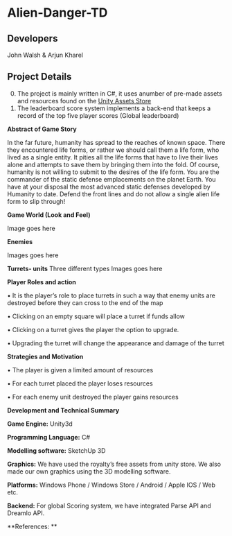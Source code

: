 # Alien-Danger-TD

## Developers

John Walsh & Arjun Kharel

## Project Details

0. The project is mainly written in C#, it uses anumber of pre-made assets and resources found on the [Unity Assets Store](https://www.assetstore.unity3d.com/en/)
0. The leaderboard score system implements a back-end that keeps a record of the top five player scores (Global leaderboard)

**Abstract of Game Story**

In the far future, humanity has spread to the reaches of known space. There they encountered life forms, or rather we should call them a life form, who lived as a single entity. It pities all the life forms that have to live their lives alone and attempts to save them by bringing them into the fold. Of course, humanity is not willing to submit to the desires of the life form.
You are the commander of the static defense emplacements on the planet Earth. You have at your disposal the most advanced static defenses developed by Humanity to date. Defend the front lines and do not allow a single alien life form to slip through!

**Game World (Look and Feel)**

Image goes here






**Enemies**

Images goes here




**Turrets- units** 
Three different types
Images goes here


**Player Roles and action** 

•	It is the player’s role to place turrets in such a way that enemy units are destroyed before they can cross to the end of the map

•	Clicking on an empty square will place a turret if funds allow

•	Clicking on a turret gives the player the option to upgrade.

•	Upgrading the turret will change the appearance and damage of the turret

**Strategies and Motivation**

•	The player is given a limited amount of resources

•	For each turret placed the player loses resources

•	For each enemy unit destroyed the player gains resources

**Development and Technical Summary**

**Game Engine:** Unity3d

**Programming Language:** C#

**Modelling software:** SketchUp 3D

**Graphics:** We have used the royalty’s free assets from unity store.  We also made our own graphics using the 3D modelling software. 

**Platforms:** Windows Phone / Windows Store / Android / Apple IOS / Web etc.

**Backend:** For global Scoring system, we have integrated Parse API and Dreamlo API. 

**References: **





